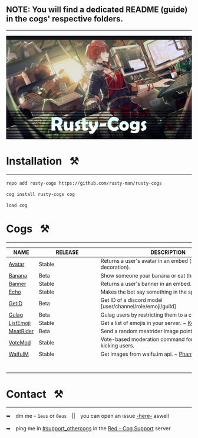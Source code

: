 ## NOTE: You will find a dedicated README (guide) in the cogs' respective folders.
---
<p align="center">
  <a href=".banner/">
    <img src=".banner/repo_banner.png" alt="Repository Banner"/>
  </a>
  <h1></h1>
</p>

# Installation⠀⚒
---
```text
repo add rusty-cogs https://github.com/rusty-man/rusty-cogs
```
```text
cog install rusty-cogs cog
```
```text
load cog
```

# Cogs⠀⚒
---
| NAME        | RELEASE          | DESCRIPTION                                                      |
|-------------|------------------|------------------------------------------------------------------|
| [Avatar](avatar/)      | Stable      | Returns a user's avatar in an embed (supports decoration).  |
| [Banana](banana/)      | Beta        | Show someone your banana or eat theirs.                     |
| [Banner](banner/)      | Stable      | Returns a user's banner in an embed.                        |
| [Echo](echo/)          | Stable      | Makes the bot say something in the specified channel.       |
| [GetID](getid/)        | Beta        | Get ID of a discord model \[user/channel/role/emoji/guild\] |
| [Gulag](gulag/)        | Beta        | Gulag users by restricting them to a channel.               |
| [ListEmoji](listemoji/)| Stable      | Get a list of emojis in your server. ~ [Kennnyshiwa](https://github.com/kennnyshiwa/kennnyshiwa-cogs/)|
| [MeatRider](meatrider/)| Beta        | Send a random meatrider image pointed at someone.           |
| [VoteMod](votemod/)    | Stable      | Vote-based moderation command for banning / kicking users.  |
| [WaifuIM](waifuim/)    | Stable      | Get images from waifu.im api. ~ [PhantomNimbi](https://github.com/ghost)|
|⠀   ⠀                   |⠀⠀⠀⠀⠀⠀⠀⠀⠀⠀⠀⠀⠀⠀⠀|⠀⠀⠀⠀ ⠀⠀⠀⠀⠀⠀⠀                                         |

# Contact⠀⚒
---
➥ dm me - `1eus` or `0eus` || you can open an issue [-here-](https://github.com/rusty-man/rusty-cogs/issues) aswell
<br/> <br/>
➥ ping me in [#support_othercogs](https://discord.com/channels/240154543684321280/240212783503900673) in the [Red - Cog Support](https://discord.gg/red-cog-support-240154543684321280) server
